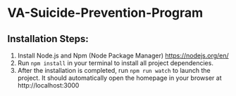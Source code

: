# VA-Suicide-Prevention-Program

## Installation Steps:
1. Install Node.js and Npm (Node Package Manager)
https://nodejs.org/en/
2. Run `npm install` in your terminal to install all project dependencies.
3. After the installation is completed, run `npm run watch` to launch the project. It should automatically open the homepage in your browser at http://localhost:3000
